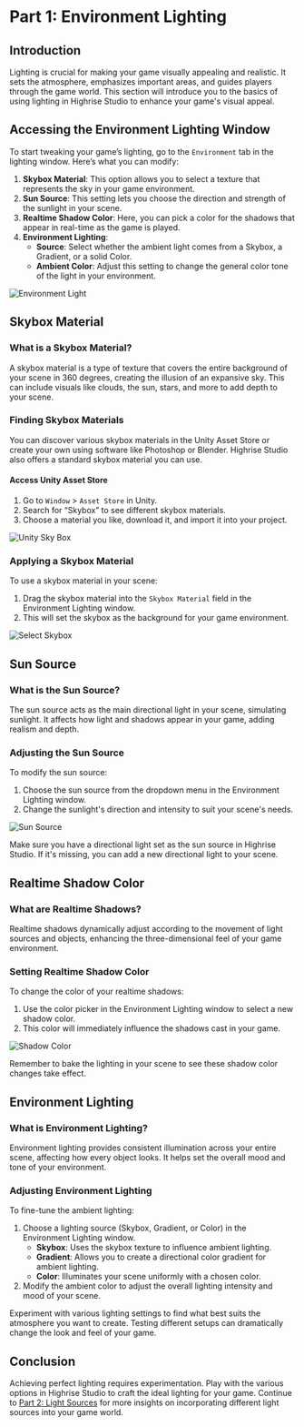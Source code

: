 # Part 1: Environment Lighting

## Introduction

Lighting is crucial for making your game visually appealing and realistic. It sets the atmosphere, emphasizes important areas, and guides players through the game world. This section will introduce you to the basics of using lighting in Highrise Studio to enhance your game's visual appeal.

## Accessing the Environment Lighting Window

To start tweaking your game’s lighting, go to the `Environment` tab in the lighting window. Here’s what you can modify:

1. **Skybox Material**: This option allows you to select a texture that represents the sky in your game environment.
2. **Sun Source**: This setting lets you choose the direction and strength of the sunlight in your scene.
3. **Realtime Shadow Color**: Here, you can pick a color for the shadows that appear in real-time as the game is played.
4. **Environment Lighting**:
    - **Source**: Select whether the ambient light comes from a Skybox, a Gradient, or a solid Color.
    - **Ambient Color**: Adjust this setting to change the general color tone of the light in your environment.

![Environment Light](/assets/learn/guides/studio/Lectures/environment-light.png)

## Skybox Material

### What is a Skybox Material?

A skybox material is a type of texture that covers the entire background of your scene in 360 degrees, creating the illusion of an expansive sky. This can include visuals like clouds, the sun, stars, and more to add depth to your scene.

### Finding Skybox Materials

You can discover various skybox materials in the Unity Asset Store or create your own using software like Photoshop or Blender. Highrise Studio also offers a standard skybox material you can use.

#### Access Unity Asset Store

1. Go to `Window` > `Asset Store` in Unity.
2. Search for “Skybox” to see different skybox materials.
3. Choose a material you like, download it, and import it into your project.

![Unity Sky Box](/assets/learn/guides/studio/Lectures/unity-sky-box.png)

### Applying a Skybox Material

To use a skybox material in your scene:

1. Drag the skybox material into the `Skybox Material` field in the Environment Lighting window.
2. This will set the skybox as the background for your game environment.

![Select Skybox](/assets/learn/guides/studio/Lectures/select-skybox.png)

## Sun Source

### What is the Sun Source?

The sun source acts as the main directional light in your scene, simulating sunlight. It affects how light and shadows appear in your game, adding realism and depth.

### Adjusting the Sun Source

To modify the sun source:

1. Choose the sun source from the dropdown menu in the Environment Lighting window.
2. Change the sunlight's direction and intensity to suit your scene's needs.

![Sun Source](/assets/learn/guides/studio/Lectures/sun-source.png)

<Note type="warning">
Make sure you have a directional light set as the sun source in Highrise Studio. If it's missing, you can add a new directional light to your scene.
</Note>

## Realtime Shadow Color

### What are Realtime Shadows?

Realtime shadows dynamically adjust according to the movement of light sources and objects, enhancing the three-dimensional feel of your game environment.

### Setting Realtime Shadow Color

To change the color of your realtime shadows:

1. Use the color picker in the Environment Lighting window to select a new shadow color.
2. This color will immediately influence the shadows cast in your game.

![Shadow Color](/assets/learn/guides/studio/Lectures/realtime-shadow-color.png)

<Note type="warning">
Remember to bake the lighting in your scene to see these shadow color changes take effect.
</Note>

## Environment Lighting

### What is Environment Lighting?

Environment lighting provides consistent illumination across your entire scene, affecting how every object looks. It helps set the overall mood and tone of your environment.

### Adjusting Environment Lighting

To fine-tune the ambient lighting:

1. Choose a lighting source (Skybox, Gradient, or Color) in the Environment Lighting window.
    - **Skybox**: Uses the skybox texture to influence ambient lighting.
    - **Gradient**: Allows you to create a directional color gradient for ambient lighting.
    - **Color**: Illuminates your scene uniformly with a chosen color.
2. Modify the ambient color to adjust the overall lighting intensity and mood of your scene.

<Note type="info">
Experiment with various lighting settings to find what best suits the atmosphere you want to create. Testing different setups can dramatically change the look and feel of your game.
</Note>

## Conclusion

Achieving perfect lighting requires experimentation. Play with the various options in Highrise Studio to craft the ideal lighting for your game. Continue to [Part 2: Light Sources](https://create.highrise.game/learn/studio/basics/beginner-guide/lecture-ten/lecture-ten-part-two) for more insights on incorporating different light sources into your game world.